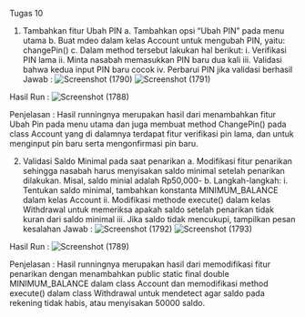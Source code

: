 Tugas 10

1.	Tambahkan fitur Ubah PIN
a.	Tambahkan opsi “Ubah PIN” pada menu utama
b.	Buat mdeo dalam kelas Account untuk mengubah PIN, yaitu: changePin()
c.	Dalam method tersebut lakukan hal berikut:
i.	Verifikasi PIN lama
ii.	Minta nasabah memasukkan PIN baru dua kali
iii.	Validasi bahwa kedua input PIN baru cocok
iv.	Perbarui PIN jika validasi berhasil
Jawab :
![Screenshot (1790)](https://github.com/user-attachments/assets/1b5b278b-85a3-411c-a05c-28575a20598c)
![Screenshot (1791)](https://github.com/user-attachments/assets/0df5807b-47ef-496e-b511-4766d298cab8)

Hasil Run :
![Screenshot (1788)](https://github.com/user-attachments/assets/4426dfb0-a934-4a8e-a4da-1cba06730792)

Penjelasan :
Hasil runningnya merupakan hasil dari menambahkan fitur Ubah Pin pada menu utama dan juga membuat method ChangePin() pada class Account yang di dalamnya terdapat fitur verifikasi pin lama, dan untuk menginput pin baru serta mengonfirmasi pin baru.

2.	Validasi Saldo Minimal pada saat penarikan
a.	Modifikasi fitur penarikan sehingga nasabah harus menyisakan saldo minimal setelah penarikan dilakukan. Misal, saldo minial adalah Rp50,000-
b.	Langkah-langkah:
i.	Tentukan saldo minimal, tambahkan konstanta MINIMUM_BALANCE dalam kelas Account
ii.	Modifikasi methode execute() dalam kelas Withdrawal untuk memeriksa apakah saldo setelah penarikan tidak kuran dari saldo minimal
iii.	Jika saldo tidak mencukupi, tampilkan pesan kesalahan
Jawab :
![Screenshot (1792)](https://github.com/user-attachments/assets/f55891e5-a188-43b0-92c1-84fb214bacef)
![Screenshot (1793)](https://github.com/user-attachments/assets/f730c42d-2e7e-4830-b7f0-d85c746afc19)

Hasil Run :
![Screenshot (1789)](https://github.com/user-attachments/assets/86f81a28-960e-44f3-9a0e-59d800531905)

Penjelasan :
Hasil runningnya merupakan hasil dari memodifikasi fitur penarikan dengan menambahkan public static final double MINIMUM_BALANCE dalam class Account dan memodifikasi method execute() dalam class Withdrawal untuk mendetect agar saldo pada rekening tidak habis, atau menyisakan 50000 saldo.
